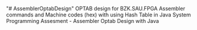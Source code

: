"# AssemblerOptabDesign" 
OPTAB design for BZK.SAU.FPGA Assembler commands and Machine codes (hex) with using Hash Table in Java
System Programming Assesment - Assembler Optab Design with Java
